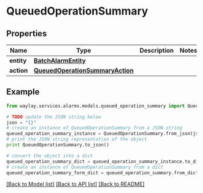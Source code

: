 # QueuedOperationSummary


## Properties

Name | Type | Description | Notes
------------ | ------------- | ------------- | -------------
**entity** | [**BatchAlarmEntity**](BatchAlarmEntity.md) |  | 
**action** | [**QueuedOperationSummaryAction**](QueuedOperationSummaryAction.md) |  | 

## Example

```python
from waylay.services.alarms.models.queued_operation_summary import QueuedOperationSummary

# TODO update the JSON string below
json = "{}"
# create an instance of QueuedOperationSummary from a JSON string
queued_operation_summary_instance = QueuedOperationSummary.from_json(json)
# print the JSON string representation of the object
print QueuedOperationSummary.to_json()

# convert the object into a dict
queued_operation_summary_dict = queued_operation_summary_instance.to_dict()
# create an instance of QueuedOperationSummary from a dict
queued_operation_summary_form_dict = queued_operation_summary.from_dict(queued_operation_summary_dict)
```
[[Back to Model list]](../README.md#documentation-for-models) [[Back to API list]](../README.md#documentation-for-api-endpoints) [[Back to README]](../README.md)



